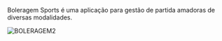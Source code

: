 Boleragem Sports é uma aplicação para gestão de partida amadoras de diversas modalidades.

![BOLERAGEM2](https://user-images.githubusercontent.com/54251014/202258986-9b059008-05b1-48b9-929a-4fbf881edf1b.png)
